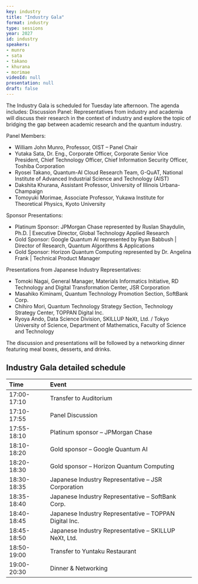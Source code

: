 ```yaml
---
key: industry
title: "Industry Gala"
format: industry
type: sessions
year: 2027
id: industry
speakers:
- munro
- sata
- takano
- khurana
- morimae
videoId: null
presentation: null
draft: false
---
```


The Industry Gala is scheduled for Tuesday late afternoon. The agenda includes:
Discussion Panel: Representatives from industry and academia will discuss their research in the context of industry and explore the topic of bridging the gap between academic research and the quantum industry.

Panel Members:
- William John Munro, Professor, OIST – Panel Chair
- Yutaka Sata, Dr. Eng., Corporate Officer, Corporate Senior Vice President, Chief Technology Officer, Chief Information Security Officer, Toshiba Corporation
- Ryosei Takano, Quantum-AI Cloud Research Team, G-QuAT, National Institute of Advanced Industrial Science and Technology (AIST)
- Dakshita Khurana, ​Assistant Professor, University of Illinois Urbana-Champaign
- Tomoyuki Morimae, Associate Professor, Yukawa Institute for Theoretical Physics, Kyoto University


Sponsor Presentations:
- Platinum Sponsor: JPMorgan Chase represented by Ruslan Shaydulin, Ph.D. | Executive Director, Global Technology Applied Research
- Gold Sponsor: Google Quantum AI represented by Ryan Babbush | Director of Research, Quantum Algorithms & Applications
- Gold Sponsor: Horizon Quantum Computing represented by Dr. Angelina Frank | Technical Product Manager


Presentations from Japanese Industry Representatives:
- Tomoki Nagai, General Manager, Materials Informatics Initiative, RD Technology and Digital Transformation Center, JSR Corporation
- Masahiko Kiminami, Quantum Technology Promotion Section, SoftBank Corp.
- Chihiro Mori, Quantum Technology Strategy Section, Technology Strategy Center, TOPPAN Digital Inc.
- Ryoya Ando, Data Science Division, SKILLUP NeXt, Ltd. / Tokyo University of Science, Department of Mathematics, Faculty of Science and Technology

The discussion and presentations will be followed by a networking dinner featuring meal boxes, desserts, and drinks.



## Industry Gala detailed schedule
|Time |Event|
|:----|:----|
17:00-17:10 | Transfer to Auditorium |
17:10-17:55	| Panel Discussion |
17:55-18:10	| Platinum sponsor – JPMorgan Chase |
18:10-18:20	| Gold sponsor – Google Quantum AI |
18:20-18:30	| Gold sponsor – Horizon Quantum Computing  |
18:30-18:35	| Japanese Industry Representative – JSR Corporation |
18:35-18:40	| Japanese Industry Representative – SoftBank Corp. |
18:40-18:45	| Japanese Industry Representative – TOPPAN Digital Inc. |
18:45-18:50	| Japanese Industry Representative – SKILLUP NeXt, Ltd. |
18:50-19:00	| Transfer to Yuntaku Restaurant |
19:00-20:30	| Dinner & Networking |

